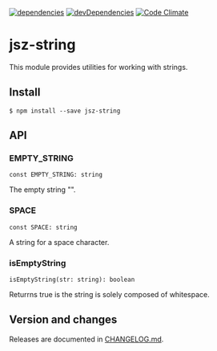 [![dependencies][dependencies-img]][dependencies-url]
[![devDependencies][devDependencies-img]][devDependencies-url]
[![Code Climate][codeClimate-img]][codeClimate-url]

# jsz-string

This module provides utilities for working with strings.

## Install
```
$ npm install --save jsz-string
```

## API

### EMPTY_STRING
```
const EMPTY_STRING: string
```
The empty string "".

### SPACE
```
const SPACE: string
```
A string for a space character.

### isEmptyString
```
isEmptyString(str: string): boolean
```
Returrns true is the string is solely composed of whitespace.

## Version and changes
Releases are documented in [CHANGELOG.md](CHANGELOG.md).

[dependencies-img]: https://david-dm.org/vivai/jsz-string.svg
[dependencies-url]: https://david-dm.org/vivai/jsz-string
[devDependencies-img]: https://david-dm.org/vivai/jsz-string/dev-status.svg
[devDependencies-url]: https://david-dm.org/vivai/jsz-string?type=dev
[codeClimate-img]: https://codeclimate.com/github/vivai/jsz-string/badges/gpa.svg
[codeClimate-url]: https://codeclimate.com/github/vivai/jsz-string
